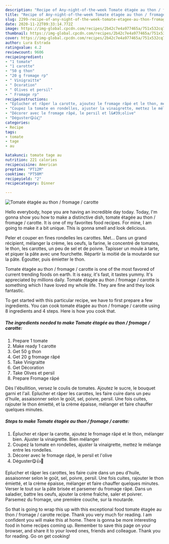 ```yaml
---
description: "Recipe of Any-night-of-the-week Tomate étagée au thon / fromage / carotte"
title: "Recipe of Any-night-of-the-week Tomate étagée au thon / fromage / carotte"
slug: 2299-recipe-of-any-night-of-the-week-tomate-etagee-au-thon-fromage-carotte
date: 2020-11-22T09:33:14.772Z
image: https://img-global.cpcdn.com/recipes/2b42c7e4a977465a/751x532cq70/tomate-etagee-au-thon-fromage-carotte-photo-principale-de-la-recette.jpg
thumbnail: https://img-global.cpcdn.com/recipes/2b42c7e4a977465a/751x532cq70/tomate-etagee-au-thon-fromage-carotte-photo-principale-de-la-recette.jpg
cover: https://img-global.cpcdn.com/recipes/2b42c7e4a977465a/751x532cq70/tomate-etagee-au-thon-fromage-carotte-photo-principale-de-la-recette.jpg
author: Lura Estrada
ratingvalue: 4.2
reviewcount: 9606
recipeingredient:
- "1 tomate"
- "1 carotte"
- "50 g thon"
- "20 g fromage rp"
- " Vinigraitte"
- " Dcoration"
- " Olives et persil"
- " Fromage rp"
recipeinstructions:
- "Éplucher et râper la carotte, ajoutez le fromage râpé et le thon, mélanger bien. Ajuster la vinaigrette. Bien mélanger"
- "Coupez la tomate en rondelles, ajuster la vinaigrette, mettez le mélange entre les rondelles."
- "Décorer avec le fromage râpé, le persil et l&#39;olive"
- "Déguster😋👍🍅"
categories:
- Recipe
tags:
- tomate
- tage
- au

katakunci: tomate tage au 
nutrition: 221 calories
recipecuisine: American
preptime: "PT12M"
cooktime: "PT50M"
recipeyield: "2"
recipecategory: Dinner

---
```



![Tomate étagée au thon / fromage / carotte](https://img-global.cpcdn.com/recipes/2b42c7e4a977465a/751x532cq70/tomate-etagee-au-thon-fromage-carotte-photo-principale-de-la-recette.jpg)

Hello everybody, hope you are having an incredible day today. Today, I'm gonna show you how to make a distinctive dish, tomate étagée au thon / fromage / carotte. It is one of my favorites food recipes. For mine, I am going to make it a bit unique. This is gonna smell and look delicious.

Peler et couper en fines rondelles les carottes. Met… Dans un grand récipient, mélanger la crème, les oeufs, la farine, le concentré de tomates, le thon, les carottes, un peu de sel et de poivre. Tapisser un moule à tarte, et piquer la pâte avec une fourchette. Répartir la moitié de la moutarde sur la pâte. Égoutter, puis émietter le thon.

Tomate étagée au thon / fromage / carotte is one of the most favored of current trending foods on earth. It is easy, it's fast, it tastes yummy. It's appreciated by millions daily. Tomate étagée au thon / fromage / carotte is something which I have loved my whole life. They are fine and they look fantastic.


To get started with this particular recipe, we have to first prepare a few ingredients. You can cook tomate étagée au thon / fromage / carotte using 8 ingredients and 4 steps. Here is how you cook that.

<!--inarticleads1-->

##### The ingredients needed to make Tomate étagée au thon / fromage / carotte:

1. Prepare 1 tomate
1. Make ready 1 carotte
1. Get 50 g thon
1. Get 20 g fromage râpé
1. Take  Vinigraitte
1. Get  Décoration
1. Take  Olives et persil
1. Prepare  Fromage râpé


Dès l&#39;ébullition, versez le coulis de tomates. Ajoutez le sucre, le bouquet garni et l&#39;ail. Eplucher et râper les carottes, les faire cuire dans un peu d&#39;huile, assaisonner selon le goût, sel, poivre, persil. Une fois cuites, rajouter le thon émietté, et la crème épaisse, mélanger et faire chauffer quelques minutes. 

<!--inarticleads2-->

##### Steps to make Tomate étagée au thon / fromage / carotte:

1. Éplucher et râper la carotte, ajoutez le fromage râpé et le thon, mélanger bien. Ajuster la vinaigrette. Bien mélanger
1. Coupez la tomate en rondelles, ajuster la vinaigrette, mettez le mélange entre les rondelles.
1. Décorer avec le fromage râpé, le persil et l&#39;olive
1. Déguster😋👍🍅


Eplucher et râper les carottes, les faire cuire dans un peu d&#39;huile, assaisonner selon le goût, sel, poivre, persil. Une fois cuites, rajouter le thon émietté, et la crème épaisse, mélanger et faire chauffer quelques minutes. Verser le tout sur la pâte brisée et parsemer du fromage râpé. Dans un saladier, battre les oeufs, ajouter la crème fraîche, saler et poivrer. Parsemez du fromage, une première couche, sur la moutarde. 

So that is going to wrap this up with this exceptional food tomate étagée au thon / fromage / carotte recipe. Thank you very much for reading. I am confident you will make this at home. There is gonna be more interesting food in home recipes coming up. Remember to save this page on your browser, and share it to your loved ones, friends and colleague. Thank you for reading. Go on get cooking!
